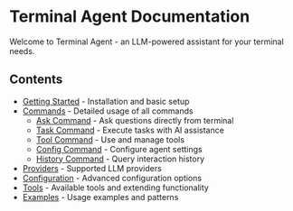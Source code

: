 # Terminal Agent Documentation

Welcome to Terminal Agent - an LLM-powered assistant for your terminal needs.

## Contents

- [Getting Started](./getting-started.md) - Installation and basic setup
- [Commands](./commands.md) - Detailed usage of all commands
  - [Ask Command](./commands/ask.md) - Ask questions directly from terminal
  - [Task Command](./commands/task.md) - Execute tasks with AI assistance
  - [Tool Command](./commands/tool.md) - Use and manage tools
  - [Config Command](./commands/config.md) - Configure agent settings
  - [History Command](./commands/history.md) - Query interaction history
- [Providers](./providers.md) - Supported LLM providers
- [Configuration](./configuration.md) - Advanced configuration options
- [Tools](./tools.md) - Available tools and extending functionality
- [Examples](./examples.md) - Usage examples and patterns

